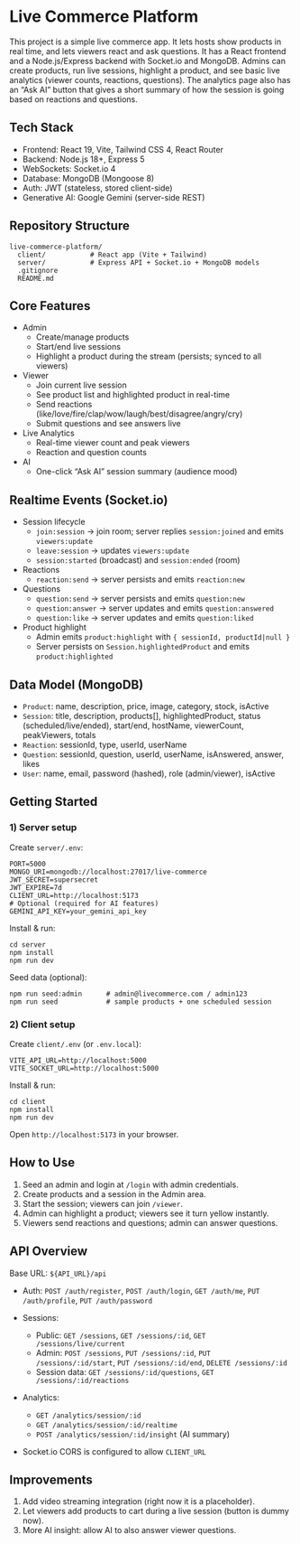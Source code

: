 # Live Commerce Platform

This project is a simple live commerce app. It lets hosts show products in real time, and lets viewers react and ask questions. It has a React frontend and a Node.js/Express backend with Socket.io and MongoDB. Admins can create products, run live sessions, highlight a product, and see basic live analytics (viewer counts, reactions, questions). The analytics page also has an “Ask AI” button that gives a short summary of how the session is going based on reactions and questions.

## Tech Stack

- Frontend: React 19, Vite, Tailwind CSS 4, React Router
- Backend: Node.js 18+, Express 5
- WebSockets: Socket.io 4
- Database: MongoDB (Mongoose 8)
- Auth: JWT (stateless, stored client-side)
- Generative AI: Google Gemini (server-side REST)

## Repository Structure

```
live-commerce-platform/
  client/           # React app (Vite + Tailwind)
  server/           # Express API + Socket.io + MongoDB models
  .gitignore
  README.md    
```

## Core Features

- Admin
  - Create/manage products
  - Start/end live sessions
  - Highlight a product during the stream (persists; synced to all viewers)
- Viewer
  - Join current live session
  - See product list and highlighted product in real-time
  - Send reactions (like/love/fire/clap/wow/laugh/best/disagree/angry/cry)
  - Submit questions and see answers live
- Live Analytics
  - Real-time viewer count and peak viewers
  - Reaction and question counts
- AI
  - One-click “Ask AI” session summary (audience mood)

## Realtime Events (Socket.io)

- Session lifecycle
  - `join:session` → join room; server replies `session:joined` and emits `viewers:update`
  - `leave:session` → updates `viewers:update`
  - `session:started` (broadcast) and `session:ended` (room)
- Reactions
  - `reaction:send` → server persists and emits `reaction:new`
- Questions
  - `question:send` → server persists and emits `question:new`
  - `question:answer` → server updates and emits `question:answered`
  - `question:like` → server updates and emits `question:liked`
- Product highlight
  - Admin emits `product:highlight` with `{ sessionId, productId|null }`
  - Server persists on `Session.highlightedProduct` and emits `product:highlighted`

## Data Model (MongoDB)

- `Product`: name, description, price, image, category, stock, isActive
- `Session`: title, description, products[], highlightedProduct, status (scheduled/live/ended), start/end, hostName, viewerCount, peakViewers, totals
- `Reaction`: sessionId, type, userId, userName
- `Question`: sessionId, question, userId, userName, isAnswered, answer, likes
- `User`: name, email, password (hashed), role (admin/viewer), isActive

## Getting Started


### 1) Server setup

Create `server/.env`:

```
PORT=5000
MONGO_URI=mongodb://localhost:27017/live-commerce
JWT_SECRET=supersecret
JWT_EXPIRE=7d
CLIENT_URL=http://localhost:5173
# Optional (required for AI features)
GEMINI_API_KEY=your_gemini_api_key
```

Install & run:

```
cd server
npm install
npm run dev
```

Seed data (optional):

```
npm run seed:admin      # admin@livecommerce.com / admin123
npm run seed            # sample products + one scheduled session
```

### 2) Client setup

Create `client/.env` (or `.env.local`):

```
VITE_API_URL=http://localhost:5000
VITE_SOCKET_URL=http://localhost:5000
```

Install & run:

```
cd client
npm install
npm run dev
```

Open `http://localhost:5173` in your browser.

## How to Use

1) Seed an admin and login at `/login` with admin credentials.
2) Create products and a session in the Admin area.
3) Start the session; viewers can join `/viewer`.
4) Admin can highlight a product; viewers see it turn yellow instantly.
5) Viewers send reactions and questions; admin can answer questions.

## API Overview

Base URL: `${API_URL}/api`

- Auth: `POST /auth/register`, `POST /auth/login`, `GET /auth/me`, `PUT /auth/profile`, `PUT /auth/password`
- Sessions:
  - Public: `GET /sessions`, `GET /sessions/:id`, `GET /sessions/live/current`
  - Admin: `POST /sessions`, `PUT /sessions/:id`, `PUT /sessions/:id/start`, `PUT /sessions/:id/end`, `DELETE /sessions/:id`
  - Session data: `GET /sessions/:id/questions`, `GET /sessions/:id/reactions`
- Analytics:
  - `GET /analytics/session/:id`
  - `GET /analytics/session/:id/realtime`
  - `POST /analytics/session/:id/insight` (AI summary)

- Socket.io CORS is configured to allow `CLIENT_URL`


## Improvements

1) Add video streaming integration (right now it is a placeholder).
2) Let viewers add products to cart during a live session (button is dummy now).
3) More AI insight: allow AI to also answer viewer questions.